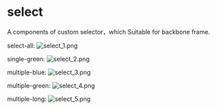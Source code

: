 # select
A components of custom selector，which Suitable for backbone frame.

select-all:
![select_1.png](https://i.loli.net/2021/10/21/I4KNYP8v7q5HoJ9.png)

single-green:
![select_2.png](https://i.loli.net/2021/10/21/FNrdhsUjPk5o3He.png)

multiple-blue:
![select_3.png](https://i.loli.net/2021/10/21/KwWsLo63ecS1uB5.png)

multiple-green:
![select_4.png](https://i.loli.net/2021/10/21/DtIkypwjHXKrZCO.png)

multiple-long:
![select_5.png](https://i.loli.net/2021/10/21/Gher5n2bwmoLxIW.png)
